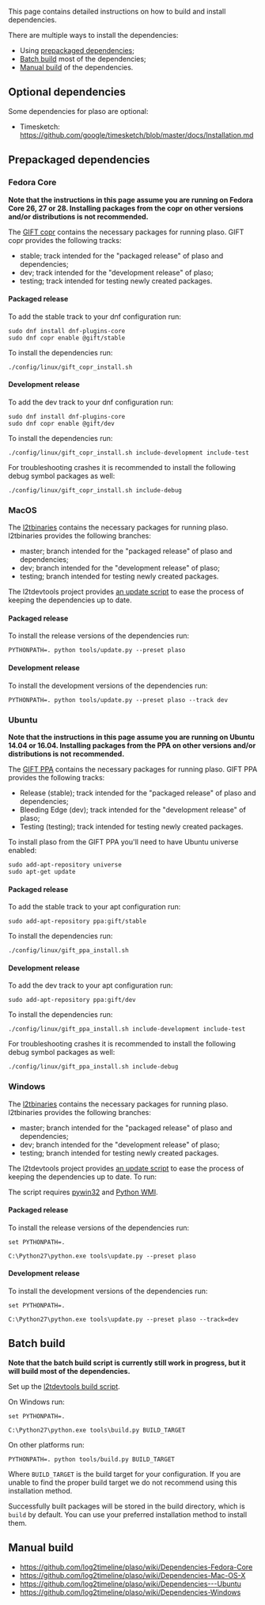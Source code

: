 This page contains detailed instructions on how to build and install dependencies.

There are multiple ways to install the dependencies:

* Using [prepackaged dependencies](https://github.com/log2timeline/plaso/wiki/Dependencies#prepackaged-dependencies);
* [Batch build](https://github.com/log2timeline/plaso/wiki/Dependencies#batch-build) most of the dependencies;
* [Manual build](https://github.com/log2timeline/plaso/wiki/Dependencies#manual-build) of the dependencies.

## Optional dependencies

Some dependencies for plaso are optional:

* Timesketch: https://github.com/google/timesketch/blob/master/docs/Installation.md

## Prepackaged dependencies

### Fedora Core

**Note that the instructions in this page assume you are running on Fedora Core 26, 27 or 28. Installing packages from the copr on other versions and/or distributions is not recommended.**

The [GIFT copr](https://copr.fedorainfracloud.org/groups/g/gift/coprs/) contains the necessary packages for running plaso. GIFT copr provides the following tracks:

* stable; track intended for the "packaged release" of plaso and dependencies;
* dev; track intended for the "development release" of plaso;
* testing; track intended for testing newly created packages.

#### Packaged release

To add the stable track to your dnf configuration run:

```
sudo dnf install dnf-plugins-core
sudo dnf copr enable @gift/stable
```

To install the dependencies run:

```
./config/linux/gift_copr_install.sh
```

#### Development release

To add the dev track to your dnf configuration run:

```
sudo dnf install dnf-plugins-core
sudo dnf copr enable @gift/dev
```

To install the dependencies run:

```
./config/linux/gift_copr_install.sh include-development include-test
```

For troubleshooting crashes it is recommended to install the following debug symbol packages as well:

```
./config/linux/gift_copr_install.sh include-debug
```

### MacOS

The [l2tbinaries](https://github.com/log2timeline/l2tbinaries) contains the necessary packages for running plaso. l2tbinaries provides the following branches:

* master; branch intended for the "packaged release" of plaso and dependencies;
* dev; branch intended for the "development release" of plaso;
* testing; branch intended for testing newly created packages.

The l2tdevtools project provides [an update script](https://github.com/log2timeline/l2tdevtools/wiki/Update-script) to ease the process of keeping the dependencies up to date.

#### Packaged release

To install the release versions of the dependencies run:

```
PYTHONPATH=. python tools/update.py --preset plaso
```

#### Development release

To install the development versions of the dependencies run:

```
PYTHONPATH=. python tools/update.py --preset plaso --track dev
```

### Ubuntu

**Note that the instructions in this page assume you are running on Ubuntu 14.04 or 16.04. Installing packages from the PPA on other versions and/or distributions is not recommended.**

The [GIFT PPA](https://launchpad.net/~gift) contains the necessary packages for running plaso. GIFT PPA provides the following tracks:

* Release (stable); track intended for the "packaged release" of plaso and dependencies;
* Bleeding Edge (dev); track intended for the "development release" of plaso;
* Testing (testing); track intended for testing newly created packages.

To install plaso from the GIFT PPA you'll need to have Ubuntu universe enabled:

```
sudo add-apt-repository universe
sudo apt-get update
```

#### Packaged release

To add the stable track to your apt configuration run:

```
sudo add-apt-repository ppa:gift/stable
```

To install the dependencies run:

```
./config/linux/gift_ppa_install.sh
```

#### Development release

To add the dev track to your apt configuration run:

```
sudo add-apt-repository ppa:gift/dev
```

To install the dependencies run:

```
./config/linux/gift_ppa_install.sh include-development include-test
```

For troubleshooting crashes it is recommended to install the following debug symbol packages as well:

```
./config/linux/gift_ppa_install.sh include-debug
```

### Windows

The [l2tbinaries](https://github.com/log2timeline/l2tbinaries) contains the necessary packages for running plaso. l2tbinaries provides the following branches:

* master; branch intended for the "packaged release" of plaso and dependencies;
* dev; branch intended for the "development release" of plaso;
* testing; branch intended for testing newly created packages.

The l2tdevtools project provides [an update script](https://github.com/log2timeline/l2tdevtools/wiki/Update-script) to ease the process of keeping the dependencies up to date. To run:

The script requires [pywin32](https://github.com/mhammond/pywin32/releases) and [Python WMI](https://pypi.python.org/pypi/WMI/).

#### Packaged release

To install the release versions of the dependencies run:

```
set PYTHONPATH=.

C:\Python27\python.exe tools\update.py --preset plaso
```

#### Development release

To install the development versions of the dependencies run:

```
set PYTHONPATH=.

C:\Python27\python.exe tools\update.py --preset plaso --track=dev
```

## Batch build

**Note that the batch build script is currently still work in progress, but it will build most of the dependencies.**

Set up the [l2tdevtools build script](https://github.com/log2timeline/l2tdevtools/wiki/Build-script).

On Windows run:

```
set PYTHONPATH=.

C:\Python27\python.exe tools\build.py BUILD_TARGET
```

On other platforms run:

```
PYTHONPATH=. python tools/build.py BUILD_TARGET
```

Where `BUILD_TARGET` is the build target for your configuration. If you are unable to find the proper build target we do not recommend using this installation method.

Successfully built packages will be stored in the build directory, which is `build` by default. You can use your preferred installation method to install them.

## Manual build

* https://github.com/log2timeline/plaso/wiki/Dependencies-Fedora-Core
* https://github.com/log2timeline/plaso/wiki/Dependencies-Mac-OS-X
* https://github.com/log2timeline/plaso/wiki/Dependencies---Ubuntu
* https://github.com/log2timeline/plaso/wiki/Dependencies-Windows